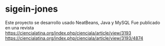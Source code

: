 # sigein-jones
Este proyecto se desarrollo usado NeatBeans, Java y MySQL
Fue publicado en una revista
https://ciencialatina.org/index.php/cienciala/article/view/3193        
https://ciencialatina.org/index.php/cienciala/article/view/3193/4874
